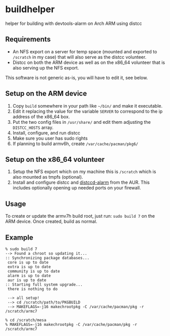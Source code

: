 # buildhelper
helper for building with devtools-alarm on Arch ARM using distcc

## Requirements
* An NFS export on a server for temp space (mounted and exported to `/scratch` in my case) that will also serve as the distcc volunteer.
* Distcc on both the ARM device as well as on the x86_64 volunteer that is also serving up the NFS export.

This software is not generic as-is, you will have to edit it, see below. 

## Setup on the ARM device
1. Copy `build` somewhere in your path like `~/bin/` and make it executable.
2. Edit it replacing the value for the variable `SERVER` to correspond to the ip address of the x86_64 box.
3. Put the two config files in `/usr/share/` and edit them adjusting the `DISTCC_HOSTS` array.
4. Install, configure, and run distcc
5. Make sure you user has sudo rights
6. If planning to build armv6h, create `/var/cache/pacman/pkg6/`

## Setup on the x86_64 volunteer
1. Setup the NFS export which on my machine this is `/scratch` which is also mounted as tmpfs (optional).
2. Install and configure distcc and [distccd-alarm](https://aur.archlinux.org/packages/distccd-alarm-armv7h/) from the AUR. This includes optionally opening up needed ports on your firewall.

## Usage
To create or update the armv7h build root, just run: `sudo build 7` on the ARM device.  Once created, build as normal.

## Example
```
% sudo build 7
--> Found a chroot so updating it...
:: Synchronizing package databases...
 core is up to date
 extra is up to date
 community is up to date
 alarm is up to date
 aur is up to date
:: Starting full system upgrade...
 there is nothing to do

 --> all setup!
 --> cd /scratch/path/to/PKGBUILD
 --> MAKEFLAGS=-j16 makechrootpkg -C /var/cache/pacman/pkg -r /scratch/armc7

% cd /scratch/mesa
% MAKEFLAGS=-j16 makechrootpkg -C /var/cache/pacman/pkg -r /scratch/armc7
```
